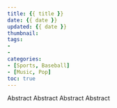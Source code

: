 ```yaml
---
title: {{ title }}
date: {{ date }}
updated: {{ date }}
thumbnail: 
tags:
- 
- 
categories:
- [Sports, Baseball]
- [Music, Pop]
toc: true
---
```


Abstract Abstract Abstract Abstract

<!-- more -->
